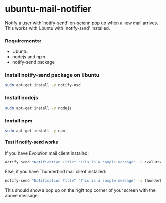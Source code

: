 # ubuntu-mail-notifier
Notify a user with 'notify-send' on-screnn pop up when a new mail arrives. This works with Ubuntu with 'notify-send' installed.


### Requirements:
 - Ubuntu
 - nodejs and npm
 - notify-send package

### Install notify-send package on Ubuntu
```sh
sudo apt-get install -y notify-osd
```

### Install nodejs
```sh
sudo apt-get install -y nodejs
```

### Install npm
```sh
sudo apt-get install -y npm
```

#### Test if notify-send works

If you have Evolution mail client installed:

```sh
notify-send "Notification Title" "This is a sample message" -i evolution -t 3000
```
Else, if you have Thunderbird mail client installed:
```sh
notify-send "Notification Title" "This is a sample message" -i thunderbird -t 3000
```

This should show a pop up on the right top corner of your screen with the above message.
